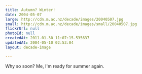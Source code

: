 ```yaml
---
title: Autumn? Winter!
date: 2004-05-07
large: http://cdn.m.ac.nz/decade/images/20040507.jpg
small: http://cdn.m.ac.nz/decade/images/small/20040507.jpg
flickrUrl: null
photoId: null
createdAt: 2011-01-30 11:07:15.535637
updatedAt: 2004-05-10 02:53:04
layout: decade-image

---
```

Why so soon? Me, I'm ready for summer again.
